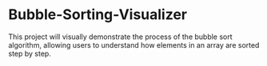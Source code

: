 # Bubble-Sorting-Visualizer
This project will visually demonstrate the process of the bubble sort algorithm, allowing users to understand how elements in an array are sorted step by step. 
